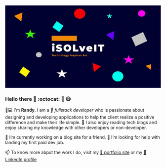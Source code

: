 ![Brand logo](https://github.com/iSOLveIT/iSOLveIT/blob/master/logo_banner.jpg)


### Hello there 👋 :octocat: 👋 :smile: 


:man::computer: I'm __Randy__. I am a _:snake: fullstack developer_ who is passionate about designing and developing applications to help the client realize a positive difference and make their life simple. :scroll: I also enjoy reading tech blogs and enjoy sharing my knowledge with other developers or non-developer.

🔭 I’m currently working on a blog site for a friend. 🤔 I’m looking for help with landing my first paid dev job.

📫 To know more abput the work I do, visit my [:link: portfolio site](https://isolveit.herokuapp.com/) or my [:link: LinkedIn profile](https://www.linkedin.com/in/randy-duodu-isolveit/)

